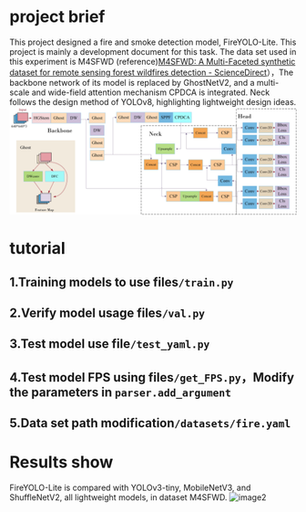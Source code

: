 # project brief

This project designed a fire and smoke detection model, FireYOLO-Lite. This project is mainly a development document for this task. The data set used in this experiment is M4SFWD (reference)[M4SFWD: A Multi-Faceted synthetic dataset for remote sensing forest wildfires detection - ScienceDirect](https://www.sciencedirect.com/science/article/pii/S0957417424003543)），The backbone network of its model is replaced by GhostNetV2, and a multi-scale and wide-field attention mechanism CPDCA is integrated. Neck follows the design method of YOLOv8, highlighting lightweight design ideas.
![image1](https://github.com/ZhengYin-Liang/forests-fire-detection/blob/master/dataset/Figure3.jpg?raw=true)
# tutorial

## 1.Training models to use files`/train.py`
## 2.Verify model usage files`/val.py`
## 3.Test model use file`/test_yaml.py`
## 4.Test model FPS using files`/get_FPS.py`，Modify the parameters in `parser.add_argument`
## 5.Data set path modification`/datasets/fire.yaml`
# Results show
FireYOLO-Lite is compared with YOLOv3-tiny, MobileNetV3, and ShuffleNetV2, all lightweight models, in dataset M4SFWD.
![image2](https://github.com/ZhengYin-Liang/forests-fire-detection/blob/master/dataset/Figure9.jpg?raw=true)
